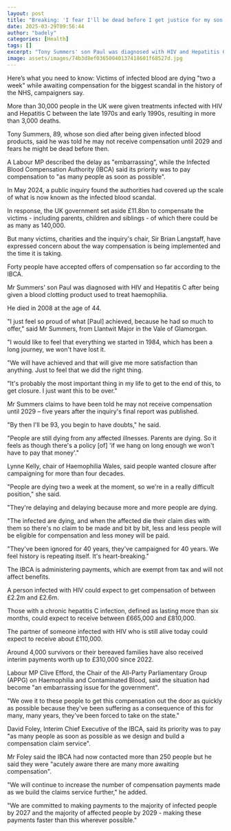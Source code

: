 ```yaml
---
layout: post
title: "Breaking: 'I fear I'll be dead before I get justice for my son'"
date: 2025-03-29T09:56:44
author: "badely"
categories: [Health]
tags: []
excerpt: "Tony Summers' son Paul was diagnosed with HIV and Hepatitis C and died in 2008 aged 44."
image: assets/images/74b3d8ef03650040137418601f68527d.jpg
---
```


Here’s what you need to know: Victims of infected blood are dying "two a week" while awaiting compensation for the biggest scandal in the history of the NHS, campaigners say.

More than 30,000 people in the UK were given treatments infected with HIV and Hepatitis C between the late 1970s and early 1990s, resulting in more than 3,000 deaths.

Tony Summers, 89, whose son died after being given infected blood products, said he was told he may not receive compensation until 2029 and fears he might be dead before then.

A Labour MP described the delay as "embarrassing", while the Infected Blood Compensation Authority (IBCA) said its priority was to pay compensation to "as many people as soon as possible".

In May 2024, a public inquiry found the authorities had covered up the scale of what is now known as the infected blood scandal.

In response, the UK government set aside £11.8bn to compensate the victims - including parents, children and siblings - of which there could be as many as 140,000.

But many victims, charities and the inquiry's chair, Sir Brian Langstaff, have expressed concern about the way compensation is being implemented and the time it is taking.

Forty people have accepted offers of compensation so far according to the IBCA.

Mr Summers' son Paul was diagnosed with HIV and Hepatitis C after being given a blood clotting product used to treat haemophilia.

He died in 2008 at the age of 44.

"I just feel so proud of what [Paul] achieved, because he had so much to offer," said Mr Summers, from Llantwit Major in the Vale of Glamorgan.

"I would like to feel that everything we started in 1984, which has been a long journey, we won't have lost it. 

"We will have achieved and that will give me more satisfaction than anything. Just to feel that we did the right thing.

"It's probably the most important thing in my life to get to the end of this, to get closure. I just want this to be over."

Mr Summers claims to have been told he may not receive compensation until 2029 – five years after the inquiry's final report was published.

"By then I'll be 93, you begin to have doubts," he said.

"People are still dying from any affected illnesses. Parents are dying. So it feels as though there's a policy [of] 'if we hang on long enough we won't have to pay that money'."

Lynne Kelly, chair of Haemophilia Wales, said people wanted closure after campaigning for more than four decades. 

"People are dying two a week at the moment, so we're in a really difficult position," she said.

"They're delaying and delaying because more and more people are dying. 

"The infected are dying, and when the affected die their claim dies with them so there's no claim to be made and bit by bit, less and less people will be eligible for compensation and less money will be paid.

"They've been ignored for 40 years, they've campaigned for 40 years. We feel history is repeating itself. It's heart-breaking."

The IBCA is administering payments, which are exempt from tax and will not affect benefits.

A person infected with HIV could expect to get compensation of between £2.2m and £2.6m.

Those with a chronic hepatitis C infection, defined as lasting more than six months, could expect to receive between £665,000 and £810,000.

The partner of someone infected with HIV who is still alive today could expect to receive about £110,000. 

Around 4,000 survivors or their bereaved families have also received interim payments worth up to £310,000 since 2022.

Labour MP Clive Efford, the Chair of the All-Party Parliamentary Group (APPG) on Haemophilia and Contaminated Blood, said the situation had become "an embarrassing issue for the government".

"We owe it to these people to get this compensation out the door as quickly as possible because they've been suffering as a consequence of this for many, many years, they've been forced to take on the state."

David Foley, Interim Chief Executive of the IBCA, said its priority was to pay "as many people as soon as possible as we design and build a compensation claim service".

Mr Foley said the IBCA had now contacted more than 250 people but he said they were "acutely aware there are many more awaiting compensation". 

"We will continue to increase the number of compensation payments made as we build the claims service further," he added.

"We are committed to making payments to the majority of infected people by 2027 and the majority of affected people by 2029 - making these payments faster than this wherever possible."

